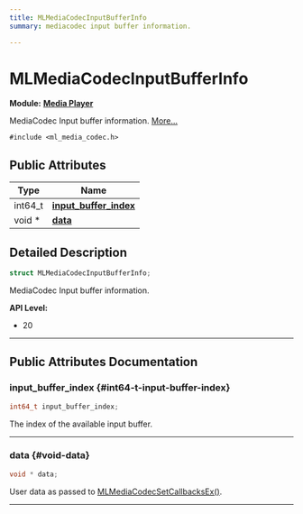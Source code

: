 ```yaml
---
title: MLMediaCodecInputBufferInfo
summary: mediacodec input buffer information. 

---
```


# MLMediaCodecInputBufferInfo

**Module:** **[Media Player](/versioned_docs/version-31-Aug-2023/api-ref/api/Modules/group___media_player/group___media_player.md)**



MediaCodec Input buffer information.  [More...](#detailed-description)


`#include <ml_media_codec.h>`

## Public Attributes

| Type           | Name           |
| -------------- | -------------- |
| int64_t | **[input_buffer_index](/versioned_docs/version-31-Aug-2023/api-ref/api/Modules/group___media_player/struct_m_l_media_codec_input_buffer_info.md#int64-t-input-buffer-index)**  |
| void * | **[data](/versioned_docs/version-31-Aug-2023/api-ref/api/Modules/group___media_player/struct_m_l_media_codec_input_buffer_info.md#void-data)**  |

## Detailed Description

```cpp
struct MLMediaCodecInputBufferInfo;
```

MediaCodec Input buffer information. 




**API Level:**
  * 20




-----------
## Public Attributes Documentation

### input_buffer_index {#int64-t-input-buffer-index}

```cpp
int64_t input_buffer_index;
```


The index of the available input buffer. 





-----------

### data {#void-data}

```cpp
void * data;
```


User data as passed to [MLMediaCodecSetCallbacksEx()](/versioned_docs/version-31-Aug-2023/api-ref/api/Modules/group___media_player/group___media_player.md#mlresult-mlmediacodecsetcallbacksex). 





-----------


